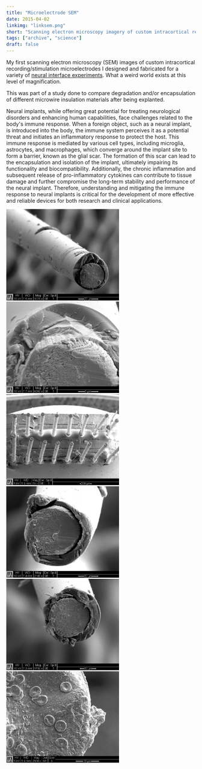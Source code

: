```yaml
---
title: "Microelectrode SEM"
date: 2015-04-02
linkimg: "linksem.png"
short: "Scanning electron microscopy imagery of custom intracortical recording & stimulation microelectrodes."
tags: ["archive", "science"]
draft: false
---
```

My first scanning electron microscopy (SEM) images of custom intracortical recording/stimulation microelectrodes I designed and fabricated for a variety of <a href="/bytes/2015-03-21-sensory-augmentation/">neural interface experiments</a>. What a weird world exists at this level of magnification.

This was part of a study done to compare degradation and/or encapsulation of different microwire insulation materials after being explanted. 

Neural implants, while offering great potential for treating neurological disorders and enhancing human capabilities, face challenges related to the body's immune response. When a foreign object, such as a neural implant, is introduced into the body, the immune system perceives it as a potential threat and initiates an inflammatory response to protect the host. This immune response is mediated by various cell types, including microglia, astrocytes, and macrophages, which converge around the implant site to form a barrier, known as the glial scar. The formation of this scar can lead to the encapsulation and isolation of the implant, ultimately impairing its functionality and biocompatibility. Additionally, the chronic inflammation and subsequent release of pro-inflammatory cytokines can contribute to tissue damage and further compromise the long-term stability and performance of the neural implant. Therefore, understanding and mitigating the immune response to neural implants is critical for the development of more effective and reliable devices for both research and clinical applications.

<div class="cga-flex-content">
	<a href="sem1.jpg"><img width="300" src="sem1.jpg" alt="SEM Image 1" /></a>
	<a href="sem2.jpg"><img width="300" src="sem2.jpg" alt="SEM Image 2" /></a>
    <a href="sem3.jpg"><img width="300" src="sem3.jpg" alt="SEM Image 3" /></a>
</div>

<div class="cga-flex-content">
	<a href="sem4.jpg"><img width="300" src="sem4.jpg" alt="SEM Image 4" /></a>
	<a href="sem5.jpg"><img width="300" src="sem5.jpg" alt="SEM Image 5" /></a>
    <a href="sem6.jpg"><img width="300" src="sem6.jpg" alt="SEM Image 6" /></a>
</div>